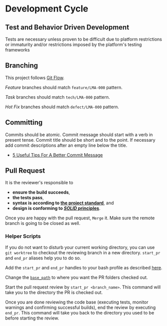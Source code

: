 # Development Cycle

## Test and Behavior Driven Development

Tests are necessary unless proven to be difficult due to platform restrictions or immaturity and/or restrictions imposed by the platform's testing frameworks

## Branching

This project follows [Git Flow](http://nvie.com/posts/a-successful-git-branching-model/).

_Feature_ branches should match `feature/LMA-000` pattern.

_Task_ branches should match `tech/LMA-000` pattern.

_Hot Fix_ branches should match `defect/LMA-000` pattern.

## Committing

Commits should be atomic. Commit message should start with a verb in present tense. Commit title should be short and to the point. If necessary add commit descriptions after an empty line below the title.

- [5 Useful Tips For A Better Commit Message]( https://robots.thoughtbot.com/5-useful-tips-for-a-better-commit-message)

## Pull Request

It is the reviewer's responsible to 
- __ensure the build succeeds__,
- __the tests pass__, 
- __syntax is according to [the project standard](CodingStyleGuide.md)__, and 
- __design is conforming to [*SOLID* principles](https://en.wikipedia.org/wiki/SOLID)__.

Once you are happy with the pull request, `Merge` it. Make sure the remote branch is going to be closed as well.

### Helper Scripts

If you do not want to disturb your current working directory, you can use `git worktree` to checkout the reviewing branch in a new directory. `start_pr` and `end_pr` aliases help you to do so.

Add the `start_pr` and `end_pr` handles to your bash profile as described [here](https://github.com/hadibadjian/dotfiles/blob/master/.aliases#L148).

Change the [`base_path`](https://github.com/hadibadjian/dotfiles/blob/master/.aliases#L149) to where you want the PR folders checked out.

Start the pull request review by `start_pr <branch_name>`. This command will take you to the directory the PR is checked out.

Once you are done reviewing the code base (executing tests, monitor warnings and confirming successful builds), end the review by executing `end_pr`. This command will take you back to the directory you used to be before starting the review.
